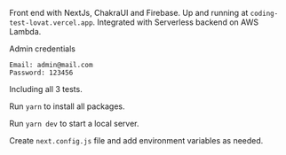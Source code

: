 Front end with NextJs, ChakraUI and Firebase. Up and running at `coding-test-lovat.vercel.app`. Integrated with Serverless backend on AWS Lambda.

Admin credentials
```
Email: admin@mail.com
Password: 123456
```
Including all 3 tests.

Run `yarn` to install all packages.

Run `yarn dev` to start a local server.

Create `next.config.js` file and add environment variables as needed.




